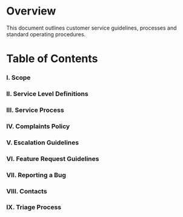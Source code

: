 # Overview
This document outlines customer service guidelines, processes and standard operating procedures.    
# Table of Contents
### I. Scope
### II. Service Level Definitions
### III. Service Process
### IV. Complaints Policy
### V. Escalation Guidelines
### VI. Feature Request Guidelines
### VII. Reporting a Bug
### VIII. Contacts
### IX. Triage Process
